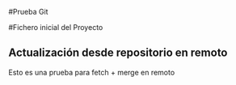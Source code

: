 #Prueba Git

#Fichero inicial del Proyecto
## Actualización desde repositorio en remoto
Esto es una prueba para fetch + merge en remoto
